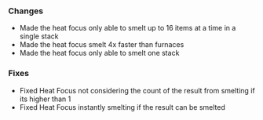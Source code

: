 ### Changes
- Made the heat focus only able to smelt up to 16 items at a time in a single stack
- Made the heat focus smelt 4x faster than furnaces
- Made the heat focus only able to smelt one stack

### Fixes
- Fixed Heat Focus not considering the count of the result from smelting if its higher than 1
- Fixed Heat Focus instantly smelting if the result can be smelted
